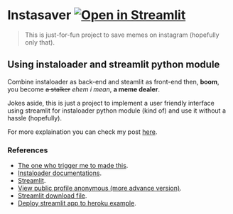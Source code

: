 # Instasaver [![Open in Streamlit](https://static.streamlit.io/badges/streamlit_badge_black_white.svg)](https://share.streamlit.io/bruhtus/instasaver/instasaver.py)
> This is just-for-fun project to save memes on instagram (hopefully only that).

## Using instaloader and streamlit python module
Combine instaloader as back-end and steamlit as front-end then, **boom**, you become ~~a stalker~~ *ehem i mean*, **a meme dealer**.

Jokes aside, this is just a project to implement a user friendly interface using streamlit for instaloader python module (kind of) and use it without a hassle (hopefully).

For more explaination you can check my post [here](https://bruhtus.github.io/posts/instasaver/).

### References
- [The one who trigger me to made this](https://instasave.egoist.sh/).
- [Instaloader documentations](https://instaloader.github.io/as-module.html).
- [Streamlit](https://www.streamlit.io/).
- [View public profile anonymous (more advance version)](https://insta-stories.ru/).
- [Streamlit download file](https://discuss.streamlit.io/t/how-to-download-file-in-streamlit/1806/23).
- [Deploy streamlit app to heroku example](https://github.com/tconkling/streamlit_heroku_example).
